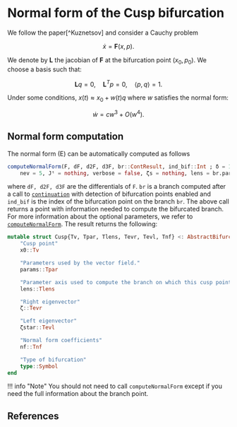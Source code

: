 # Normal form of the Cusp bifurcation

We follow the paper[^Kuznetsov] and consider a Cauchy problem

$$\dot x=\mathbf F(x,p).$$

We denote by $\mathbf L$ the jacobian of $\mathbf F$ at the bifurcation point $(x_0,p_0)$. We choose a basis such that:

$$\mathbf L q=0, \quad \mathbf L^{T} p=0, \quad \langle p, q\rangle=1.$$


Under some conditions, $x(t)\approx x_0+ w(t)q$ where $w$ satisfies the normal form:

$$\dot{w}=c w^{3}+O\left(w^{4}\right).\tag{E}$$

## Normal form computation

The normal form (E) can be automatically computed as follows

```julia
computeNormalForm(F, dF, d2F, d3F, br::ContResult, ind_bif::Int ; δ = 1e-8,
	nev = 5, Jᵗ = nothing, verbose = false, ζs = nothing, lens = br.param_lens)
```

where `dF, d2F, d3F` are the differentials of `F`. `br` is a branch computed after a call to [`continuation`](@ref) with detection of bifurcation points enabled and `ind_bif` is the index of the bifurcation point on the branch `br`. The above call returns a point with information needed to compute the bifurcated branch. For more information about the optional parameters, we refer to [`computeNormalForm`](@ref). The result returns the following:

```julia
mutable struct Cusp{Tv, Tpar, Tlens, Tevr, Tevl, Tnf} <: AbstractBifurcationPoint
	"Cusp point"
	x0::Tv

	"Parameters used by the vector field."
	params::Tpar

	"Parameter axis used to compute the branch on which this cusp point was detected."
	lens::Tlens

	"Right eigenvector"
	ζ::Tevr

	"Left eigenvector"
	ζstar::Tevl

	"Normal form coefficients"
	nf::Tnf

	"Type of bifurcation"
	type::Symbol
end
```

!!! info "Note"
    You should not need to call `computeNormalForm` except if you need the full information about the branch point.

## References

[^Haragus]:> Haragus, Mariana, and Gérard Iooss. Local Bifurcations, Center Manifolds, and Normal Forms in Infinite-Dimensional Dynamical Systems. London: Springer London, 2011. https://doi.org/10.1007/978-0-85729-112-7.


[^Al-Hdaibat]:> Al-Hdaibat, B., W. Govaerts, Yu. A. Kuznetsov, and H. G. E. Meijer. “Initialization of Homoclinic Solutions near Bogdanov--Takens Points: Lindstedt--Poincaré Compared with Regular Perturbation Method.” SIAM Journal on Applied Dynamical Systems 15, no. 2 (January 2016): 952–80. https://doi.org/10.1137/15M1017491.
